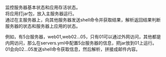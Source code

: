 监控服务器基本状态和应用存活状态。  
将应用打jar包，放入主服务器运行。  
通过在主服务器上，向其他服务器发送shell命令并获取结果，解析返回结果判断服务器的状态和服务器上应用的状态。  

例如，有5台服务器，web01,web02...05，只有01可以通过外网访问，其他都是内网访问，那么在servers.yml中配置5台服务器的信息，把jar放到01上运行。  
01会向02...05发送shell命令获取信息，然后解析，拼接成邮件内容。

